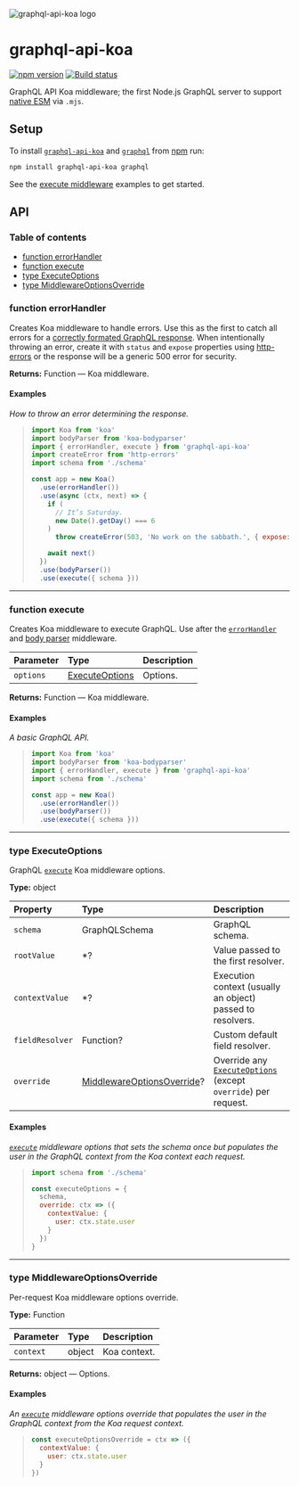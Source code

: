 ![graphql-api-koa logo](https://cdn.rawgit.com/jaydenseric/graphql-api-koa/d65828b/graphql-api-koa-logo.svg)

# graphql-api-koa

[![npm version](https://badgen.net/npm/v/graphql-api-koa)](https://npm.im/graphql-api-koa) [![Build status](https://travis-ci.org/jaydenseric/graphql-api-koa.svg?branch=master)](https://travis-ci.org/jaydenseric/graphql-api-koa)

GraphQL API Koa middleware; the first Node.js GraphQL server to support [native ESM](https://nodejs.org/api/esm.html) via `.mjs`.

## Setup

To install [`graphql-api-koa`](https://npm.im/graphql-api-koa) and [`graphql`](https://npm.im/graphql) from [npm](https://npmjs.com) run:

```sh
npm install graphql-api-koa graphql
```

See the [execute middleware](#function-execute) examples to get started.

## API

### Table of contents

- [function errorHandler](#function-errorhandler)
- [function execute](#function-execute)
- [type ExecuteOptions](#type-executeoptions)
- [type MiddlewareOptionsOverride](#type-middlewareoptionsoverride)

### function errorHandler

Creates Koa middleware to handle errors. Use this as the first to catch all errors for a [correctly formated GraphQL response](http://facebook.github.io/graphql/October2016/#sec-Errors). When intentionally throwing an error, create it with `status` and `expose` properties using [http-errors](https://npm.im/http-errors) or the response will be a generic 500 error for security.

**Returns:** Function — Koa middleware.

#### Examples

_How to throw an error determining the response._

> ```js
> import Koa from 'koa'
> import bodyParser from 'koa-bodyparser'
> import { errorHandler, execute } from 'graphql-api-koa'
> import createError from 'http-errors'
> import schema from './schema'
>
> const app = new Koa()
>   .use(errorHandler())
>   .use(async (ctx, next) => {
>     if (
>       // It’s Saturday.
>       new Date().getDay() === 6
>     )
>       throw createError(503, 'No work on the sabbath.', { expose: true })
>
>     await next()
>   })
>   .use(bodyParser())
>   .use(execute({ schema }))
> ```

---

### function execute

Creates Koa middleware to execute GraphQL. Use after the [`errorHandler`](#function-errorhandler) and [body parser](https://npm.im/koa-bodyparser) middleware.

| Parameter | Type                                   | Description |
| :-------- | :------------------------------------- | :---------- |
| `options` | [ExecuteOptions](#type-executeoptions) | Options.    |

**Returns:** Function — Koa middleware.

#### Examples

_A basic GraphQL API._

> ```js
> import Koa from 'koa'
> import bodyParser from 'koa-bodyparser'
> import { errorHandler, execute } from 'graphql-api-koa'
> import schema from './schema'
>
> const app = new Koa()
>   .use(errorHandler())
>   .use(bodyParser())
>   .use(execute({ schema }))
> ```

---

### type ExecuteOptions

GraphQL [`execute`](#function-execute) Koa middleware options.

**Type:** object

| Property | Type | Description |
| :-- | :-- | :-- |
| `schema` | GraphQLSchema | GraphQL schema. |
| `rootValue` | \*? | Value passed to the first resolver. |
| `contextValue` | \*? | Execution context (usually an object) passed to resolvers. |
| `fieldResolver` | Function? | Custom default field resolver. |
| `override` | [MiddlewareOptionsOverride](#type-middlewareoptionsoverride)? | Override any [`ExecuteOptions`](#type-executeoptions) (except `override`) per request. |

#### Examples

_[`execute`](#function-execute) middleware options that sets the schema once but populates the user in the GraphQL context from the Koa context each request._

> ```js
> import schema from './schema'
>
> const executeOptions = {
>   schema,
>   override: ctx => ({
>     contextValue: {
>       user: ctx.state.user
>     }
>   })
> }
> ```

---

### type MiddlewareOptionsOverride

Per-request Koa middleware options override.

**Type:** Function

| Parameter | Type   | Description  |
| :-------- | :----- | :----------- |
| `context` | object | Koa context. |

**Returns:** object — Options.

#### Examples

_An [`execute`](#function-execute) middleware options override that populates the user in the GraphQL context from the Koa request context._

> ```js
> const executeOptionsOverride = ctx => ({
>   contextValue: {
>     user: ctx.state.user
>   }
> })
> ```
